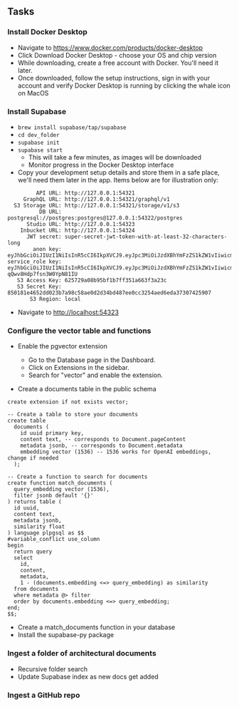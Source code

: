 ## Tasks

### Install Docker Desktop

- Navigate to https://www.docker.com/products/docker-desktop
- Click Download Docker Desktop - choose your OS and chip version
- While downloading, create a free account with Docker. You'll need it later.
- Once downloaded, follow the setup instructions, sign in with your account and verify Docker Desktop is running by clicking the whale icon on MacOS

### Install Supabase

- `brew install supabase/tap/supabase`
- `cd dev_folder`
- `supabase init`
- `supabase start`
  - This will take a few minutes, as images will be downloaded
  - Monitor progress in the Docker Desktop interface
- Copy your development setup details and store them in a safe place, we'll need them later in the app. Items below are for illustration only:

```
         API URL: http://127.0.0.1:54321
     GraphQL URL: http://127.0.0.1:54321/graphql/v1
  S3 Storage URL: http://127.0.0.1:54321/storage/v1/s3
          DB URL: postgresql://postgres:postgres@127.0.0.1:54322/postgres
      Studio URL: http://127.0.0.1:54323
    Inbucket URL: http://127.0.0.1:54324
      JWT secret: super-secret-jwt-token-with-at-least-32-characters-long
        anon key: eyJhbGciOiJIUzI1NiIsInR5cCI6IkpXVCJ9.eyJpc3MiOiJzdXBhYmFzZS1kZW1vIiwicm9sZSI6ImFub24iLCJleHAiOjE5ODM4MTI5OTZ9.CRXP1A7WOeoJeXxjNni43kdQwgnWNReilDMblYTn_I0
service_role key: eyJhbGciOiJIUzI1NiIsInR5cCI6IkpXVCJ9.eyJpc3MiOiJzdXBhYmFzZS1kZW1vIiwicm9sZSI6InNlcnZpY2Vfcm9sZSIsImV4cCI6MTk4MzgxMjk5Nn0.EGIM96RAZx35lJzdJsyH-qQwv8Hdp7fsn3W0YpN81IU
   S3 Access Key: 625729a08b95bf1b7ff351a663f3a23c
   S3 Secret Key: 850181e4652dd023b7a98c58ae0d2d34bd487ee0cc3254aed6eda37307425907
       S3 Region: local
```

- Navigate to [http://localhost:54323](http://localhost:54323)

### Configure the vector table and functions

- Enable the pgvector extension

  - Go to the Database page in the Dashboard.
  - Click on Extensions in the sidebar.
  - Search for "vector" and enable the extension.

- Create a documents table in the public schema

```-- Enable the pgvector extension to work with embedding vectors
create extension if not exists vector;

-- Create a table to store your documents
create table
  documents (
    id uuid primary key,
    content text, -- corresponds to Document.pageContent
    metadata jsonb, -- corresponds to Document.metadata
    embedding vector (1536) -- 1536 works for OpenAI embeddings, change if needed
  );

-- Create a function to search for documents
create function match_documents (
  query_embedding vector (1536),
  filter jsonb default '{}'
) returns table (
  id uuid,
  content text,
  metadata jsonb,
  similarity float
) language plpgsql as $$
#variable_conflict use_column
begin
  return query
  select
    id,
    content,
    metadata,
    1 - (documents.embedding <=> query_embedding) as similarity
  from documents
  where metadata @> filter
  order by documents.embedding <=> query_embedding;
end;
$$;
```

- Create a match_documents function in your database
- Install the supabase-py package

### Ingest a folder of architectural documents

- Recursive folder search
- Update Supabase index as new docs get added

### Ingest a GitHub repo
